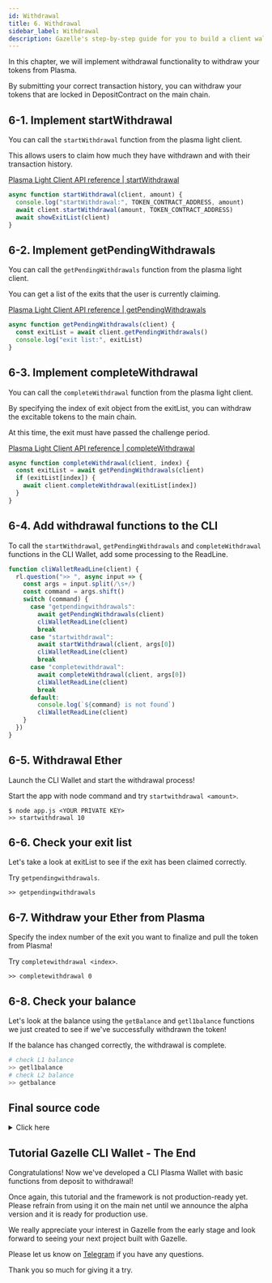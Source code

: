 ```yaml
---
id: Withdrawal
title: 6. Withdrawal
sidebar_label: Withdrawal
description: Gazelle's step-by-step guide for you to build a client wallet to make deposits, transfers, and withdrawals of Ether and ERC20 tokens to/from Plasma chains.
---
```


In this chapter, we will implement withdrawal functionality to withdraw your tokens from Plasma.

By submitting your correct transaction history, you can withdraw your tokens that are locked in DepositContract on the main chain.

## 6-1. Implement startWithdrawal

You can call the `startWithdrawal` function from the plasma light client.

This allows users to claim how much they have withdrawn and with their transaction history.

[Plasma Light Client API reference | startWithdrawal](/docs/api/Plasma_Light_Client#startwithdrawal)

```javascript
async function startWithdrawal(client, amount) {
  console.log("startWithdrawal:", TOKEN_CONTRACT_ADDRESS, amount)
  await client.startWithdrawal(amount, TOKEN_CONTRACT_ADDRESS)
  await showExitList(client)
}
```

## 6-2. Implement getPendingWithdrawals

You can call the `getPendingWithdrawals` function from the plasma light client.

You can get a list of the exits that the user is currently claiming.

[Plasma Light Client API reference | getPendingWithdrawals](/docs/api/Plasma_Light_Client#getpendingwithdrawals)

```javascript
async function getPendingWithdrawals(client) {
  const exitList = await client.getPendingWithdrawals()
  console.log("exit list:", exitList)
}
```

## 6-3. Implement completeWithdrawal

You can call the `completeWithdrawal` function from the plasma light client.

By specifying the index of exit object from the exitList, you can withdraw the excitable tokens to the main chain.

At this time, the exit must have passed the challenge period.

[Plasma Light Client API reference | completeWithdrawal](/docs/api/Plasma_Light_Client#completewithdrawal)

```javascript
async function completeWithdrawal(client, index) {
  const exitList = await getPendingWithdrawals(client)
  if (exitList[index]) {
    await client.completeWithdrawal(exitList[index])
  }
}
```

## 6-4. Add withdrawal functions to the CLI

To call the `startWithdrawal`, `getPendingWithdrawals` and `completeWithdrawal` functions in the CLI Wallet, add some processing to the ReadLine.

```javascript
function cliWalletReadLine(client) {
  rl.question(">> ", async input => {
    const args = input.split(/\s+/)
    const command = args.shift()
    switch (command) {
      case "getpendingwithdrawals":
        await getPendingWithdrawals(client)
        cliWalletReadLine(client)
        break
      case "startwithdrawal":
        await startWithdrawal(client, args[0])
        cliWalletReadLine(client)
        break
      case "completewithdrawal":
        await completeWithdrawal(client, args[0])
        cliWalletReadLine(client)
        break
      default:
        console.log(`${command} is not found`)
        cliWalletReadLine(client)
    }
  })
}
```

## 6-5. Withdrawal Ether

Launch the CLI Wallet and start the withdrawal process!

Start the app with node command and try `startwithdrawal <amount>`.

```
$ node app.js <YOUR PRIVATE KEY>
>> startwithdrawal 10
```

## 6-6. Check your exit list

Let's take a look at exitList to see if the exit has been claimed correctly.

Try `getpendingwithdrawals`.

```
>> getpendingwithdrawals
```

## 6-7. Withdraw your Ether from Plasma

Specify the index number of the exit you want to finalize and pull the token from Plasma!

Try `completewithdrawal <index>`.

```
>> completewithdrawal 0
```

## 6-8. Check your balance

Let's look at the balance using the `getBalance` and `getl1balance` functions we just created to see if we've successfully withdrawn the token!

If the balance has changed correctly, the withdrawal is complete.

```bash
# check L1 balance
>> getl1balance
# check L2 balance
>> getbalance
```

## Final source code

<details>
<summary>Click here</summary>

```javascript
const readline = require("readline")
const ethers = require("ethers")
const leveldown = require("leveldown")
const { Bytes } = require("@cryptoeconomicslab/primitives")
const { LevelKeyValueStore } = require("@cryptoeconomicslab/level-kvs")
const initializeLightClient = require("@cryptoeconomicslab/eth-plasma-light-client")
  .default

// TODO: Please enter your private key when you start the application.
const PRIVATE_KEY = process.argv[2] || ""
if (!PRIVATE_KEY) {
  throw "Please set your private key"
}
const config = require("./config.local.json")
const TOKEN_CONTRACT_ADDRESS = config.PlasmaETH
const wallet = new ethers.Wallet(
  PRIVATE_KEY,
  new ethers.providers.JsonRpcProvider("http://127.0.0.1:8545")
)

const rl = readline.createInterface({
  input: process.stdin,
  output: process.stdout
})

async function deposit(client, amount) {
  console.log("deposit:", amount)
  await client.deposit(amount, TOKEN_CONTRACT_ADDRESS)
}

async function getBalance(client) {
  const balance = await client.getBalance()
  console.log(
    `${client.address}: ${ethers.utils.formatEther(
      balance[0].amount.toString()
    )} ETH`
  )
}

async function getL1Balance(client) {
  const balance = await wallet.getBalance()
  console.log(
    `${client.address}: ${ethers.utils.formatEther(balance.toString())} ETH`
  )
}

async function transfer(client, amount, to) {
  console.log("transfer:", to, amount)
  await client.transfer(amount, TOKEN_CONTRACT_ADDRESS, to)
}

async function startWithdrawal(client, amount) {
  console.log("startWithdrawal:", TOKEN_CONTRACT_ADDRESS, amount)
  await client.startWithdrawal(amount, TOKEN_CONTRACT_ADDRESS)
  await showExitList(client)
}

async function getPendingWithdrawals(client) {
  const exitList = await client.getPendingWithdrawals()
  console.log("exit list:", exitList)
}

async function completeWithdrawal(client, index) {
  const exitList = await getPendingWithdrawals(client)
  if (exitList[index]) {
    await client.completeWithdrawal(exitList[index])
  }
}

async function startLightClient() {
  const dbName = wallet.address
  const kvs = new LevelKeyValueStore(
    Bytes.fromString(dbName),
    leveldown(dbName)
  )
  const lightClient = await initializeLightClient({
    wallet,
    kvs,
    config,
    aggregatorEndpoint: "http://127.0.0.1:3000"
  })
  await lightClient.start()
  return lightClient
}

function cliWalletReadLine(client) {
  rl.question(">> ", async input => {
    const args = input.split(/\s+/)
    const command = args.shift()
    switch (command) {
      case "deposit":
        await deposit(client, args[0])
        cliWalletReadLine(client)
        break
      case "getbalance":
        await getBalance(client)
        cliWalletReadLine(client)
        break
      case "getl1balance":
        await getL1Balance(client)
        cliWalletReadLine(client)
        break
      case "transfer":
        await transfer(client, args[0], args[1])
        cliWalletReadLine(client)
        break
      case "getpendingwithdrawals":
        await getPendingWithdrawals(client)
        cliWalletReadLine(client)
        break
      case "startwithdrawal":
        await startWithdrawal(client, args[0])
        cliWalletReadLine(client)
        break
      case "completewithdrawal":
        await completeWithdrawal(client, args[0])
        cliWalletReadLine(client)
        break
      case "quit":
        console.log("Bye.")
        rl.close()
        process.startWithdrawal()
      default:
        console.log(`${command} is not found`)
        cliWalletReadLine(client)
    }
  })
}

async function main() {
  const client = await startLightClient()
  cliWalletReadLine(client)
}

main()
```

</details>

## Tutorial Gazelle CLI Wallet - The End

Congratulations!
Now we've developed a CLI Plasma Wallet with basic functions from deposit to withdrawal!

Once again, this tutorial and the framework is not production-ready yet. Please refrain from using it on the main net until we announce the alpha version and it is ready for production use.

We really appreciate your interest in Gazelle from the early stage and look forward to seeing your next project built with Gazelle.

Please let us know on [Telegram](https://t.me/cryptoeocnomicslab) if you have any questions.

Thank you so much for giving it a try.
